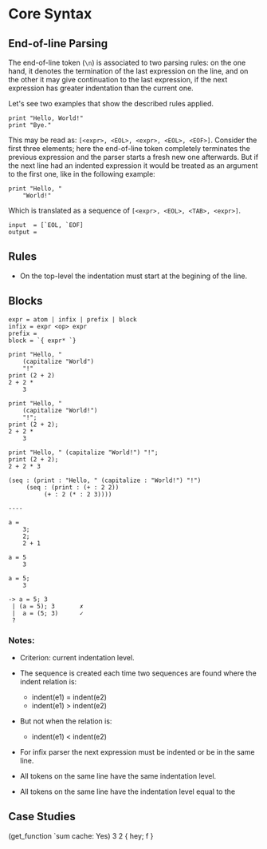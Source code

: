 
Core Syntax
===========

## End-of-line Parsing

The end-of-line token (`\n`) is associated to two parsing rules: on the one hand, it denotes the termination of the last expression on the line, and on the other it may give continuation to the last expression, if the next expression has greater indentation than the current one.

Let's see two examples that show the described rules applied.

    print "Hello, World!"
    print "Bye."

This may be read as: `[<expr>, <EOL>, <expr>, <EOL>, <EOF>]`. Consider the first three elements; here the end-of-line token completely terminates the previous expression and the parser starts a fresh new one afterwards. But if the next line had an indented expression it would be treated as an argument to the first one, like in the following example:

    print "Hello, "
        "World!"

Which is translated as a sequence of `[<expr>, <EOL>, <TAB>, <expr>]`.

    input  = [`EOL, `EOF]
    output =


## Rules

- On the top-level the indentation must start at the begining of the line.

## Blocks

    expr = atom | infix | prefix | block
    infix = expr <op> expr
    prefix =
    block = `{ expr* `}

    print "Hello, "
        (capitalize "World")
        "!"
    print (2 + 2)
    2 + 2 *
        3

    print "Hello, "
        (capitalize "World!")
        "!";
    print (2 + 2);
    2 + 2 *
        3

    print "Hello, " (capitalize "World!") "!";
    print (2 + 2);
    2 + 2 * 3

    (seq : (print : "Hello, " (capitalize : "World!") "!")
         (seq : (print : (+ : 2 2))
              (+ : 2 (* : 2 3))))

    ----

    a =
        3;
        2;
        2 + 1

    a = 5
        3

    a = 5;
        3

    -> a = 5; 3
     | (a = 5); 3       ✗
     |  a = (5; 3)      ✓
     ?


### Notes:

- Criterion: current indentation level.

- The sequence is created each time two sequences are found where the indent relation is:
    - indent(e1) = indent(e2)
    - indent(e1) > indent(e2)
- But not when the relation is:
    - indent(e1) < indent(e2)

- For infix parser the next expression must be indented or be in the same line.
- All tokens on the same line have the same indentation level.
- All tokens on the same line have the indentation level equal to the


## Case Studies


(get_function `sum cache: Yes) 3 2
{ hey; f }
